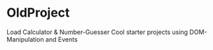 # OldProject
Load Calculator &amp; Number-Guesser
Cool starter projects using DOM-Manipulation and Events
